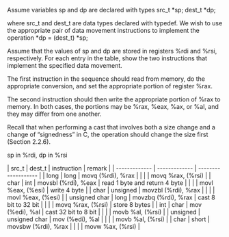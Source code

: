 Assume variables sp and dp are declared with types
    src_t *sp;
    dest_t *dp;

where src_t and dest_t are data types declared with typedef. We wish to use
the appropriate pair of data movement instructions to implement the operation
    *dp = (dest_t) *sp;

Assume that the values of sp and dp are stored in registers %rdi and %rsi,
respectively. For each entry in the table, show the two instructions that implement
the specified data movement. 

The first instruction in the sequence should read
from memory, do the appropriate conversion, and set the appropriate portion of
register %rax.

The second instruction should then write the appropriate portion
of %rax to memory. In both cases, the portions may be %rax, %eax, %ax, or %al,
and they may differ from one another.

Recall that when performing a cast that involves both a size change and a
change of “signedness” in C, the operation should change the size first (Section
2.2.6).

sp in %rdi, dp in %rsi


| src_t         | dest_t        | instruction         | remark                        |
| ------------- | ------------- | ------------------- |
| long          | long          | movq (%rdi), %rax   |
|               |               | movq %rax, (%rsi)   |
| char          | int           | movsbl (%rdi), %eax | read 1 byte and return 4 byte |
|               |               | movl %eax, (%esi)   | write 4 byte                  |
| char          | unsigned      | movzbl (%rdi), %rax |
|               |               | movl %eax, (%esi)   |
| unsigned char | long          | movzbq (%rdi), %rax | cast 8 bit to 32 bit          |
|               |               | movq %rax, (%rsi)   | store 8 bytes                 |
| int           | char          | mov (%edi), %al     | cast 32 bit to 8 bit          |
|               |               | movb %al, (%rsi)    |
| unsigned      | unsigned char | mov (%edi), %al     |
|               |               | movb %al, (%rsi)    |
| char          | short         | movsbw (%rdi), %rax |
|               |               | movw %ax, (%rsi)    |
